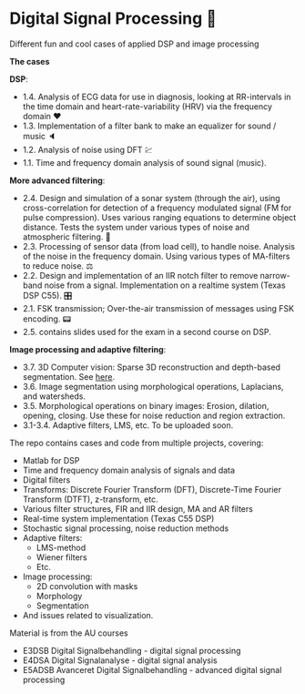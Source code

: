 # Digital Signal Processing :rocket:
Different fun and cool cases of applied DSP and image processing

**The cases**

__DSP__:
- 1.4. Analysis of ECG data for use in diagnosis, looking at RR-intervals in the time domain and heart-rate-variability (HRV) via the frequency domain :heart:
- 1.3. Implementation of a filter bank to make an equalizer for sound / music :speaker:
- 1.2. Analysis of noise using DFT :chart:
- 1.1. Time and frequency domain analysis of sound signal (music).

__More advanced filtering__:
- 2.4. Design and simulation of a sonar system (through the air), using cross-correlation for detection of a frequency modulated signal (FM for pulse compression). Uses various ranging equations to determine object distance. Tests the system under various types of noise and atmospheric filtering. :ship:
- 2.3. Processing of sensor data (from load cell), to handle noise. Analysis of the noise in the frequency domain. Using various types of MA-filters to reduce noise. :balance_scale:
- 2.2. Design and implementation of an IIR notch filter to remove narrow-band noise from a signal. Implementation on a realtime system (Texas DSP C55). :control_knobs:
- 2.1. FSK transmission; Over-the-air transmission of messages using FSK encoding. :pager:
- 2.5. contains slides used for the exam in a second course on DSP.

__Image processing and adaptive filtering__:
- 3.7. 3D Computer vision: Sparse 3D reconstruction and depth-based segmentation. See [here](https://github.com/janusboandersen/3d-computer-vision).
- 3.6. Image segmentation using morphological operations, Laplacians, and watersheds.
- 3.5. Morphological operations on binary images: Erosion, dilation, opening, closing. Use these for noise reduction and region extraction.
- 3.1-3.4. Adaptive filters, LMS, etc. To be uploaded soon.

The repo contains cases and code from multiple projects, covering:
- Matlab for DSP
- Time and frequency domain analysis of signals and data
- Digital filters
- Transforms: Discrete Fourier Transform (DFT), Discrete-Time Fourier Transform (DTFT), z-transform, etc.
- Various filter structures, FIR and IIR design, MA and AR filters
- Real-time system implementation (Texas C55 DSP)
- Stochastic signal processing, noise reduction methods
- Adaptive filters:
    - LMS-method
    - Wiener filters
    - Etc.
- Image processing:
    - 2D convolution with masks
    - Morphology
    - Segmentation
- And issues related to visualization.

Material is from the AU courses
- E3DSB Digital Signalbehandling - digital signal processing
- E4DSA Digital Signalanalyse - digital signal analysis
- E5ADSB Avanceret Digital Signalbehandling - advanced digital signal processing
